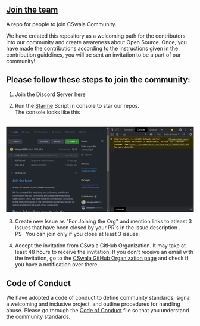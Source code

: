 ## [Join the team](#join-us)

A repo for people to join CSwala Community.

We have created this repository as a welcoming path for the contributors into our community and create awareness about Open Source. Once, you have made the contributions according to the instructions given in the contribution guidelines, you will be sent an invitation to be a part of our community!



## Please follow these steps to join the community:

1. Join the Discord Server [here](https://discord.gg/rAz3Eb8fsN)

2. Run the [Starme](https://github.com/CSwala/Join-us/blob/main/STAR_ME.js) Script in console to star our repos.<br>
The console looks like this<br><br>
<img src="https://github.com/CSwala/Join-us/blob/main/img/ss.jpg"  width="2000">

3. Create new Issue as  "For Joining the Org" and mention links to atleast 3 issues that have been closed by your PR's in the issue description .<br>
PS- You can join only if you close at least 3 issues.

4. Accept the invitation from CSwala GitHub Organization. It may take at least 48 hours to receive the invitation. If you don't receive an email with the invitation, go to the [CSwala GitHub Organization page](https://github.com/CSwala) and check if you have a notification over there.



## Code of Conduct

We have adopted a code of conduct to define community standards, signal a welcoming and inclusive project, and outline procedures for handling abuse. Please go through the [Code of Conduct](https://github.com/CSwala/join-us/blob/main/CODE_OF_CONDUCT.md) file so that you understand the community standards. 
